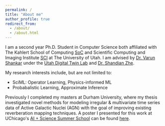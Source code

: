 ```yaml
---
permalink: /
title: "About me"
author_profile: true
redirect_from: 
  - /about/
  - /about.html
---
```


I am a second year Ph.D. Student in Computer Science both affiliated with The Kahlert School of Computing [SoC](https://www.cs.utah.edu) and Scientific Computing and Imaging Institute [SCI](https://www.sci.utah.edu/) at The University of Utah. I am advised by [Dr. Varun Shankar](https://users.cs.utah.edu/~shankar/) under the [Utah Digital Twin Lab](https://digitaltwin.cs.utah.edu/) and [Dr. Shandian Zhe](https://users.cs.utah.edu/~zhe/).

My research interests include, but are not limited to:
* SciML: Operator Learning, Physics-informed ML 
* Probabalistic Learning, Approximate Inference

Previously I completed my masters at Durham University, where my thesis investigated novel methods for modeling irregular & multivariate time series data of Active Galactic Nuclei (AGN) with the goal of improving existing reverberation mapping techniques. A poster I presented for this work at UChicago's [AI + Science Summer School](https://datascience.uchicago.edu/events/ai-science-summer-school-2023/) can be found [here](https://docs.google.com/presentation/d/e/2PACX-1vTejV4YIXShOr6Lx56WlS0E73Dhya-NTqcycXGygBc3mflo6bYvwq2xEEx9z8F1TdwIh358MqnDkxbJ/pub?start=false&loop=false&delayms=60000).